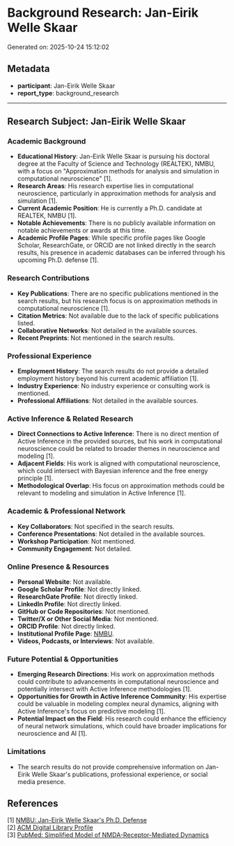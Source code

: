 # Background Research: Jan-Eirik Welle Skaar

Generated on: 2025-10-24 15:12:02

## Metadata

- **participant**: Jan-Eirik Welle Skaar
- **report_type**: background_research

---

## Research Subject: Jan-Eirik Welle Skaar

### Academic Background

- **Educational History**: Jan-Eirik Welle Skaar is pursuing his doctoral degree at the Faculty of Science and Technology (REALTEK), NMBU, with a focus on "Approximation methods for analysis and simulation in computational neuroscience" [1].
- **Research Areas**: His research expertise lies in computational neuroscience, particularly in approximation methods for analysis and simulation [1].
- **Current Academic Position**: He is currently a Ph.D. candidate at REALTEK, NMBU [1].
- **Notable Achievements**: There is no publicly available information on notable achievements or awards at this time.
- **Academic Profile Pages**: While specific profile pages like Google Scholar, ResearchGate, or ORCID are not linked directly in the search results, his presence in academic databases can be inferred through his upcoming Ph.D. defense [1].

### Research Contributions

- **Key Publications**: There are no specific publications mentioned in the search results, but his research focus is on approximation methods in computational neuroscience [1].
- **Citation Metrics**: Not available due to the lack of specific publications listed.
- **Collaborative Networks**: Not detailed in the available sources.
- **Recent Preprints**: Not mentioned in the search results.

### Professional Experience

- **Employment History**: The search results do not provide a detailed employment history beyond his current academic affiliation [1].
- **Industry Experience**: No industry experience or consulting work is mentioned.
- **Professional Affiliations**: Not detailed in the available sources.

### Active Inference & Related Research

- **Direct Connections to Active Inference**: There is no direct mention of Active Inference in the provided sources, but his work in computational neuroscience could be related to broader themes in neuroscience and modeling [1].
- **Adjacent Fields**: His work is aligned with computational neuroscience, which could intersect with Bayesian inference and the free energy principle [1].
- **Methodological Overlap**: His focus on approximation methods could be relevant to modeling and simulation in Active Inference [1].

### Academic & Professional Network

- **Key Collaborators**: Not specified in the search results.
- **Conference Presentations**: Not detailed in the available sources.
- **Workshop Participation**: Not mentioned.
- **Community Engagement**: Not detailed.

### Online Presence & Resources

- **Personal Website**: Not available.
- **Google Scholar Profile**: Not directly linked.
- **ResearchGate Profile**: Not directly linked.
- **LinkedIn Profile**: Not directly linked.
- **GitHub or Code Repositories**: Not mentioned.
- **Twitter/X or Other Social Media**: Not mentioned.
- **ORCID Profile**: Not directly linked.
- **Institutional Profile Page**: [NMBU](https://www.nmbu.no/en).
- **Videos, Podcasts, or Interviews**: Not available.

### Future Potential & Opportunities

- **Emerging Research Directions**: His work on approximation methods could contribute to advancements in computational neuroscience and potentially intersect with Active Inference methodologies [1].
- **Opportunities for Growth in Active Inference Community**: His expertise could be valuable in modeling complex neural dynamics, aligning with Active Inference's focus on predictive modeling [1].
- **Potential Impact on the Field**: His research could enhance the efficiency of neural network simulations, which could have broader implications for neuroscience and AI [1].

### Limitations

- The search results do not provide comprehensive information on Jan-Eirik Welle Skaar's publications, professional experience, or social media presence.

## References

[1] [NMBU: Jan-Eirik Welle Skaar's Ph.D. Defense](https://www.nmbu.no/forskning/disputaser/13-mai-jan-eirik-welle-skaar-realtek)  
[2] [ACM Digital Library Profile](https://dl.acm.org/profile/99661705998)  
[3] [PubMed: Simplified Model of NMDA-Receptor-Mediated Dynamics](https://pubmed.ncbi.nlm.nih.gov/40762899/)
